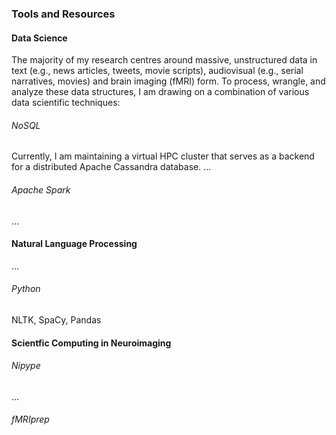 ### Tools and Resources

#### Data Science

The majority of my research centres around massive, unstructured data in text (e.g., news articles, tweets, movie scripts), audiovisual (e.g., serial narratives, movies) and brain imaging (fMRI) form. To process, wrangle, and analyze these data structures, I am drawing on a combination of various data scientific techniques:

###### NoSQL

Currently, I am maintaining a virtual HPC cluster that serves as a backend for a distributed Apache Cassandra database. ...

###### Apache Spark

...

#### Natural Language Processing

...

###### Python

NLTK, SpaCy, Pandas


#### Scientfic Computing in Neuroimaging

###### Nipype

...

###### fMRIprep